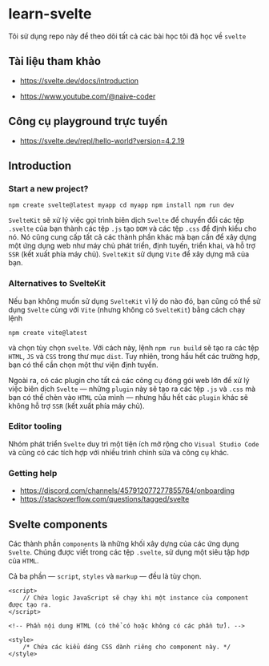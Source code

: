 # learn-svelte

Tôi sử dụng repo này để theo dõi tất cả các bài học tôi đã học về `svelte`

## Tài liệu tham khảo

- https://svelte.dev/docs/introduction

- https://www.youtube.com/@naive-coder

## Công cụ playground trực tuyến

- https://svelte.dev/repl/hello-world?version=4.2.19

## Introduction

### Start a new project?

```svelte
npm create svelte@latest myapp cd myapp npm install npm run dev
```

`SvelteKit` sẽ xử lý việc gọi trình biên dịch `Svelte` để chuyển đổi các tệp `.svelte` của bạn thành các tệp `.js` tạo `DOM` và các tệp `.css` để định kiểu cho nó. Nó cũng cung cấp tất cả các thành phần khác mà bạn cần để xây dựng một ứng dụng web như máy chủ phát triển, định tuyến, triển khai, và hỗ trợ `SSR` (kết xuất phía máy chủ). `SvelteKit` sử dụng `Vite` để xây dựng mã của bạn.

### Alternatives to SvelteKit

Nếu bạn không muốn sử dụng `SvelteKit` vì lý do nào đó, bạn cũng có thể sử dụng `Svelte` cùng với `Vite` (nhưng không có `SvelteKit`) bằng cách chạy lệnh

```svelte
npm create vite@latest
```

và chọn tùy chọn `svelte`. Với cách này, lệnh `npm run build` sẽ tạo ra các tệp `HTML`, `JS` và `CSS` trong thư mục `dist`. Tuy nhiên, trong hầu hết các trường hợp, bạn có thể cần chọn một thư viện định tuyến.

Ngoài ra, có các plugin cho tất cả các công cụ đóng gói web lớn để xử lý việc biên dịch `Svelte` — những `plugin` này sẽ tạo ra các tệp `.js` và `.css` mà bạn có thể chèn vào `HTML` của mình — nhưng hầu hết các `plugin` khác sẽ không hỗ trợ `SSR` (kết xuất phía máy chủ).

### Editor tooling

Nhóm phát triển `Svelte` duy trì một tiện ích mở rộng cho `Visual Studio Code` và cũng có các tích hợp với nhiều trình chỉnh sửa và công cụ khác.

### Getting help

- https://discord.com/channels/457912077277855764/onboarding
- https://stackoverflow.com/questions/tagged/svelte

## Svelte components

Các thành phần `components` là những khối xây dựng của các ứng dụng `Svelte`. Chúng được viết trong các tệp `.svelte`, sử dụng một siêu tập hợp của `HTML`.

Cả ba phần — `script`, `styles` và `markup` — đều là tùy chọn.

```svelte
<script>
	// Chứa logic JavaScript sẽ chạy khi một instance của component được tạo ra.
</script>

<!-- Phần nội dung HTML (có thể có hoặc không có các phần tử). -->

<style>
	/* Chứa các kiểu dáng CSS dành riêng cho component này. */
</style>
```

### <script>

Khối `<script>` chứa `JavaScript` sẽ chạy khi một `instance` của `component` được tạo ra. Các biến được khai báo (hoặc nhập khẩu) ở cấp cao nhất có thể được 'nhìn thấy' từ phần `markup` của `component`. Có bốn quy tắc bổ sung:

### export tạo ra một prop của component.

`Svelte` sử dụng từ khóa `export` để đánh dấu khai báo biến như là một thuộc tính `property` hoặc `prop`, điều này có nghĩa là nó trở nên có thể truy cập được cho những người sử dụng `component` đó (xem phần về `property` và `props` để biết thêm thông tin).

```svelte
<script>
	export let foo;

	// Các giá trị được truyền vào dưới dạng props
	// sẽ ngay lập tức có sẵn
	console.log({ foo });
</script>
```

Bạn có thể chỉ định một giá trị mặc định ban đầu cho một `prop`. Giá trị này sẽ được sử dụng nếu người dùng `component` không chỉ định `prop` đó (hoặc nếu giá trị ban đầu của nó là `undefined`) khi khởi tạo `component`. Lưu ý rằng nếu giá trị của `props` sau đó được cập nhật, bất kỳ `prop` nào không có giá trị được chỉ định sẽ được đặt thành `undefined` (thay vì giá trị ban đầu của nó).

Trong chế độ phát triển (xem các tùy chọn biên dịch), một cảnh báo sẽ được in ra nếu không cung cấp giá trị mặc định ban đầu và người dùng không chỉ định giá trị. Để tắt cảnh báo này, hãy đảm bảo rằng một giá trị mặc định ban đầu được chỉ định, ngay cả khi nó là `undefined`.

```svelte
<script>
	export let bar = 'optional default initial value';
	export let baz = undefined;
</script>
```

Nếu bạn xuất một `const`, `class` , hoặc `function`, chúng sẽ là chỉ đọc (readonly) từ bên ngoài component. Tuy nhiên, các hàm vẫn có thể là giá trị của `prop`, như trong ví dụ dưới đây:

```svelte
<script>
	// đây là chỉ đọc (readonly)
	export const thisIs = 'readonly';

	/** @param {string} name */
	export function greet(name) {
		alert(`hello ${name}!`);
	}

	// đây là một prop
	export let format = (n) => n.toFixed(2);
</script>
```

Các `props` chỉ đọc (readonly) có thể được truy cập như các thuộc tính của phần tử, liên kết với `component` bằng cú pháp `bind:this syntax` (xem thêm phần https://svelte.dev/docs/component-directives#bind-this).

Bạn có thể sử dụng các từ khóa đã được đặt trước (reserved words) làm tên `props`.

```svelte
<script>
	/** @type {string} */
	let className;

	// tạo một thuộc tính `class`, mặc dù
	// nó là một từ khóa đã được đặt trước
	export { className as class };
</script>
```

### Khái niệm reactive

Trong Svelte, "reactive" (hoặc "reactivity") đề cập đến khả năng của hệ thống để tự động theo dõi và cập nhật giao diện người dùng (UI) khi trạng thái của `component` thay đổi. Điều này giúp bạn tránh phải cập nhật `UI` một cách thủ công, vì `Svelte` xử lý điều đó cho bạn.

### Assignments are 'reactive'

Để thay đổi trạng thái của `component` và kích hoạt việc tái kết xuất (re-render), bạn chỉ cần gán giá trị cho một biến được khai báo cục bộ.

Trong ví dụ dưới đây, khi bạn gọi hàm `handleClick`, giá trị của biến `count` sẽ được tăng lên 1. `Svelte` sẽ tự động nhận diện sự thay đổi và cập nhật giao diện người dùng (UI) nếu phần `markup` của `component` có tham chiếu đến `count`. Việc sử dụng biểu thức cập nhật (count += 1) hoặc phép gán giá trị (count = count + 1) đều có cùng hiệu ứng trong việc kích hoạt cập nhật `UI`.

```svelte
<script>
	let count = 0;

	function handleClick() {
		// gọi hàm này sẽ kích hoạt việc cập nhật
		// nếu phần markup tham chiếu đến `count`
		count = count + 1;
	}
</script>
```

Trong `Svelte`, vì cơ chế `reactivity` dựa trên các phép gán giá trị, các phương thức của mảng như `.push()` và `.splice()` sẽ không tự động kích hoạt việc cập nhật giao diện người dùng (UI). Để kích hoạt cập nhật, bạn cần thực hiện một phép gán bổ sung như arr = arr. Phép gán này báo cho `Svelte` rằng giá trị của `arr` đã thay đổi, và do đó `Svelte` sẽ cập nhật `UI` nếu `arr` được tham chiếu trong phần `markup`.

```svelte
<script>
	let arr = [0, 1];

	function handleClick() {
		// gọi phương thức này không kích hoạt cập nhật
		arr.push(2);
		// phép gán này sẽ kích hoạt cập nhật
		// nếu phần markup tham chiếu đến `arr`
		arr = arr;
	}
</script>
```

Trong `Svelte`, các khối <script> chỉ được thực thi khi `component` được tạo ra, vì vậy các phép gán trong khối `<script>` sẽ không tự động được thực hiện lại khi một prop được cập nhật. Trong ví dụ trên, biến name chỉ được thiết lập khi `component` được tạo ra, và nó sẽ không tự động cập nhật khi giá trị của `person` thay đổi.

Để theo dõi các thay đổi của một `prop`, bạn sẽ cần sử dụng một phương pháp khác, chẳng hạn như phản ứng với sự thay đổi của `prop` trong một khối `<script>`, như được minh họa trong phần ví dụ sau.

```svelte
<script>
	export let person;
	// điều này chỉ thiết lập `name` khi component được tạo ra
	// nó sẽ không cập nhật khi `person` thay đổi
	let { name } = person;
</script>
```

### $: marks a statement as reactive

- Câu lệnh `top-level`: Bất kỳ câu lệnh nào ở cấp cao nhất (không nằm trong một khối hoặc hàm) đều có thể được đánh dấu là `reactive` bằng cách thêm tiền tố `$:`.

- Thực thi câu lệnh `reactive`: Các câu lệnh `reactive` chạy sau khi các mã `script` khác được thực thi và trước khi giao diện `component` được `render`, bất cứ khi nào các giá trị mà chúng phụ thuộc thay đổi.

```svelte
<script>
	export let title;
	export let person;

	// điều này sẽ cập nhật document.title mỗi khi
	// prop title thay đổi
	$: document.title = title;

	$: {
		console.log(`nhiều câu lệnh có thể được kết hợp`);
		console.log(`tiêu đề hiện tại là ${title}`);
	}

	// điều này sẽ cập nhật name khi `person` thay đổi
	$: ({ name } = person);

	// không nên làm điều này. nó sẽ chạy trước dòng trên
	let name2 = name;
</script>
```

- Chỉ những giá trị trực tiếp xuất hiện trong khối `$:` mới trở thành các phụ thuộc của câu lệnh `reactive`.

```svelte
<script>
	let x = 0;
	let y = 0;

	/** @param {number} value */
	function yPlusAValue(value) {
		return value + y;
	}

	$: total = yPlusAValue(x);
</script>

Total: {total}
<button on:click={() => x++}> Increment X </button>

<button on:click={() => y++}> Increment Y </button>
```

Trong ví dụ trên, `total` chỉ được cập nhật khi giá trị của `x` thay đổi, vì `x` là giá trị trực tiếp trong biểu thức `yPlusAValue(x)`.
`y` không ảnh hưởng đến việc cập nhật `total` vì `y` không phải là một phần của khối `$:`.
Khi bạn nhấn nút để tăng giá trị của `x`, `total` sẽ được cập nhật vì `x` là một phần của biểu thức trong khối `$:`.

Khi bạn nhấn nút để tăng giá trị của `y`, `total` sẽ không được cập nhật ngay lập tức, vì `y` không phải là một phần của khối `$:` mà chỉ là một phần của hàm `yPlusAValue(x)` được gọi trong khối `$:`.

- Các khối reactive `$:` được sắp xếp và phân tích tĩnh tại thời điểm biên dịch. `Svelte` chỉ xem xét các biến được gán và sử dụng trực tiếp trong khối `$:` đó, không phải các biến trong các hàm được gọi từ khối đó.

```svelte
<script>
	let x = 0;
	let y = 0;

	/** @param {number} value */
	function setY(value) {
		y = value;
	}

	$: yDependent = y;
	$: setY(x);
</script>
```

Trong ví dụ này:

`yDependent = y;` là một khối `reactive` sẽ cập nhật giá trị của `yDependent` khi `y` thay đổi.

`setY(x);` là một khối `reactive` sẽ gọi hàm `setY` với giá trị của `x` và cập nhật `y` mỗi khi `x` thay đổi.

Do các khối `reactive` được phân tích tĩnh và sắp xếp theo thứ tự chúng xuất hiện trong mã nguồn, `setY(x);` sẽ được thực thi trước khi `yDependent = y;` được cập nhật.

Điều này có nghĩa là khi `x` thay đổi, `setY(x)` sẽ cập nhật `y`, nhưng `yDependent` sẽ không ngay lập tức phản ánh giá trị mới của `y` trong lần cập nhật kế tiếp.

`yDependent` sẽ chỉ cập nhật khi `y` thay đổi trực tiếp. Việc thay đổi `x` sẽ không trực tiếp làm `yDependent` cập nhật ngay lập tức vì sự cập nhật của `y` thông qua `setY(x)` sẽ không làm `yDependent` được cập nhật lại.

- Sắp xếp Các Khối `Reactive`:

Di chuyển câu lệnh `$: yDependent = y;` xuống dưới `$: setY(x);` sẽ làm cho `yDependent` được cập nhật khi `x` thay đổi, vì các khối `reactive` sẽ được thực thi theo thứ tự chúng xuất hiện. Khi `x` thay đổi, `setY(x)` sẽ cập nhật `y`, và sau đó `yDependent` sẽ được cập nhật dựa trên giá trị mới của `y`.
Khai Báo Biến Tự Động:

Nếu một câu lệnh chỉ bao gồm việc gán giá trị cho một biến chưa được khai báo, `Svelte` sẽ tự động chèn một câu lệnh khai báo `let` cho biến đó.
Trong ví dụ trên, biến `squared` và `cubed` không cần được khai báo trước vì `Svelte` tự động khai báo chúng.
Câu lệnh `$: squared = num _ num;` và `$: cubed = squared _ num;` sẽ tự động tạo ra các biến `squared` và `cubed` và theo dõi sự thay đổi của chúng, cập nhật giá trị khi `num` thay đổi.

```svelte
<script>
	/** @type {number} */
	export let num;

	// Chúng ta không cần khai báo `squared` và `cubed`
	// — Svelte sẽ tự động làm điều đó cho chúng ta
	$: squared = num * num;
	$: cubed = squared * num;
</script>
```

### Prefix stores with $ to access their values

- `Store` là một đối tượng cho phép truy cập giá trị một cách `reactive` qua một hợp đồng `store` đơn giản. Mô-đun `svelte/store` cung cấp các triển khai `store` cơ bản để thực hiện hợp đồng này.

- Truy Cập Giá Trị `Store`:

Bất kỳ khi nào bạn có một tham chiếu đến `store`, bạn có thể truy cập giá trị của nó trong `component` bằng cách thêm ký hiệu `$` trước tên `store`. Điều này khiến `Svelte` khai báo biến với tiền tố `$`, đăng ký vào `store` khi `component` được khởi tạo và hủy đăng ký khi cần thiết.

- Gán Giá Trị:

Việc gán giá trị cho các biến có tiền tố $ yêu cầu biến đó phải là một `writable store` và sẽ dẫn đến việc gọi phương thức `.set` của `store`.
Địa Điểm Khai Báo `Store`:

- `Store` phải được khai báo ở cấp cao nhất của `component` — không nằm trong một khối `if` hay `hàm`, chẳng hạn.
- Biến Cục Bộ:

Các biến cục bộ (không phải giá trị store) không nên có tiền tố `$`.

```svelte
<script>
	import { writable } from 'svelte/store';

	const count = writable(0);
	console.log($count); // in ra 0

	count.set(1);
	console.log($count); // in ra 1

	$count = 2;
	console.log($count); // in ra 2
</script>
```

### Tạo Stores Tùy Chỉnh Trong Svelte

- Bạn có thể tạo các store của riêng mình mà không cần dựa vào `svelte/store`, bằng cách triển khai hợp đồng `store`:

- `.subscribe Method:`

Một `store` phải chứa phương thức `.subscribe`, phương thức này phải chấp nhận một hàm đăng ký (subscription function) như đối số.
Hàm đăng ký này phải được gọi ngay lập tức và đồng bộ với giá trị hiện tại của store khi gọi `.subscribe`.
Tất cả các hàm đăng ký hiện tại của `store` phải được gọi đồng bộ mỗi khi giá trị của `store` thay đổi.

`Unsubscribe Function:`

Phương thức `.subscribe` phải trả về một hàm hủy đăng ký (unsubscribe function).
Việc gọi hàm hủy đăng ký phải dừng việc đăng ký, và hàm đăng ký tương ứng không được gọi lại bởi `store`.

- `.set Method (Tùy Chọn):`

Một `store` có thể tùy chọn chứa phương thức `.set`, phương thức này phải chấp nhận một giá trị mới cho `store` và gọi tất cả các hàm đăng ký hiện tại đồng bộ.
`Store` như vậy được gọi là `writable store`.

- Tương Thích Với `RxJS Observables:`

Phương thức `.subscribe` cũng có thể trả về một đối tượng với phương thức `.unsubscribe`, thay vì trả về hàm hủy đăng ký trực tiếp.
Tuy nhiên, trừ khi `.subscribe` gọi hàm đăng ký đồng bộ (mà không được yêu cầu bởi Observable spec), `Svelte` sẽ coi giá trị của `store` là `undefined` cho đến khi nó làm vậy.

```svelte
function createCustomStore(initialValue) {
	let value = initialValue;
	const subscribers = new Set();

	return {
		subscribe(subscriber) {
			subscribers.add(subscriber);
			subscriber(value); // Call the subscriber immediately with the current value

			return () => {
				subscribers.delete(subscriber); // Return an unsubscribe function
			};
		},
		set(newValue) {
			value = newValue;
			subscribers.forEach(subscriber => subscriber(value)); // Notify all subscribers
		}
	};
}

// Usage
const count = createCustomStore(0);

count.subscribe(value => {
	console.log(`Current value: ${value}`);
});

count.set(1); // Logs: Current value: 1
```

### <script context="module"> trong Svelte

- Trong `Svelte`, `<script>` với thuộc tính `context="module"` chạy một lần khi `module` lần đầu được đánh giá, thay vì chạy cho mỗi `instance` của `component`. Các giá trị khai báo trong khối này có thể được truy cập từ `<script>` thông thường (và từ phần `markup` của `component`), nhưng không ngược lại.

- Bạn có thể `export` các biến và hàm từ khối này, và chúng sẽ trở thành các `exports` của `module` đã biên dịch.

- Ví dụ: Hàm `alertTotal` có thể được nhập vào từ `module Svelte`.

- Bạn không thể `export  default` từ khối `module`, vì `export` mặc định của `module` là chính `component`.

- Các biến khai báo trong khối `module` không `reactive`. Việc gán lại giá trị cho chúng sẽ không kích hoạt việc `render` lại mặc dù biến đó có thể được cập nhật. Đối với các giá trị được chia sẻ giữa nhiều `component`, bạn nên sử dụng `store`.

```svelte
<script context="module">
	let totalComponents = 0;

	// Hàm này có thể được export như sau:
	// `import Example, { alertTotal } from './Example.svelte'`
	export function alertTotal() {
		alert(totalComponents);
	}
</script>

<script>
	totalComponents += 1;
	console.log(`total number of times this component has been created: ${totalComponents}`);
</script>
```

### <style>

#### CSS Scoped và Toàn Cục Trong Svelte

Trong `Svelte`, `CSS` bên trong khối <style> sẽ được giới hạn cho `component` đó. Điều này được thực hiện bằng cách thêm một lớp vào các phần tử bị ảnh hưởng, lớp này dựa trên một `hash` của các kiểu của `component` (ví dụ: svelte-123xyz).

#### CSS Scoped

`CSS` bên trong <style> block sẽ chỉ ảnh hưởng đến các phần tử trong `component` đó:

```svelte
<style>
	p {
		/* Điều này chỉ ảnh hưởng đến các <p> trong component này */
		color: burlywood;
	}
</style>
<style>
	:global(body) {
		/* Điều này sẽ áp dụng cho <body> */
		margin: 0;
	}

	div :global(strong) {
		/* Điều này sẽ áp dụng cho tất cả các <strong> trong bất kỳ component nào,
		   nếu chúng nằm trong các phần tử <div> thuộc về component này */
		color: goldenrod;
	}

	p:global(.red) {
		/* Điều này sẽ áp dụng cho tất cả các <p> thuộc về component này với lớp red,
		   ngay cả khi class="red" không xuất hiện trong markup ban đầu, và được thêm vào
		   tại runtime. Điều này hữu ích khi lớp của phần tử được áp dụng động, chẳng hạn như
		   khi cập nhật thuộc tính classList của phần tử trực tiếp. */
	}
</style>
```

#### Keyframes Toàn Cục và <style> Tag Trong Svelte

- `Keyframes` Toàn Cục
  Nếu bạn muốn tạo các `keyframes` mà có thể truy cập toàn cục, bạn cần thêm tiền tố `-global-` vào tên `keyframe` của bạn. Phần `-global-` sẽ bị loại bỏ khi biên dịch, và `keyframe` sẽ được tham chiếu chỉ bằng tên `my-animation-name` ở nơi khác trong mã của bạn.

```svelte
<style>
	@keyframes -global-my-animation-name {
		/* mã keyframe ở đây */
	}
</style>
```

Tên `keyframe` với `-global-` sẽ được biên dịch thành `my-animation-name` và có thể được sử dụng toàn cục trong mã `CSS` của bạn.

`<style> Tag` Trong `Component`
Mỗi `component` nên chỉ có một `<style> tag` cấp cao nhất. Tuy nhiên, bạn có thể có `<style> tag` lồng ghép bên trong các phần tử khác hoặc các khối `logic`.

Thí Dụ:

```svelte
<div>
	<style>
		/* tag <style> này sẽ được chèn vào DOM như vậy */
		div {
			/* Điều này sẽ áp dụng cho tất cả các phần tử `<div>` trong DOM */
			color: red;
		}
	</style>
</div>
```

`<style> tag` lồng ghép sẽ được chèn vào `DOM` mà không có xử lý hay giới hạn phạm vi nào, nghĩa là `CSS` bên trong nó sẽ áp dụng cho toàn bộ `DOM`, không bị giới hạn bởi `scoping` của `component`.

- `Keyframes` Toàn Cục: Sử dụng tiền tố `-global-` để đảm bảo `keyframes` có thể được truy cập toàn cục sau khi biên dịch.
  Một `<style> Tag`: Nên có một `<style> tag` cấp cao nhất trong mỗi `component`. `<style> tag` lồng ghép sẽ không được xử lý và áp dụng toàn cục trong `DOM`.

## Basic markup

### Tags

- Thẻ Viết Thường: Như `<div>`, đại diện cho các phần tử `HTML` thông thường.

- Thẻ Viết Hoa: Như `<Widget>` hoặc `<Namespace.Widget>`, chỉ định một `component`.

* HTML Element:

  ```svelte
  <div>
  	<!-- Đây là một phần tử HTML -->
  </div>
  ```

* Component:

  ```svelte
  <Widget>
  	<!-- Đây là một component -->
  </Widget>
  ```

* Component Với Namespace:

  ```svelte
  <Namespace.Widget>
  	<!-- Đây là một component trong namespace -->
  </Namespace.Widget>
  ```

### Attributes and props

#### Thuộc Tính Mặc Định

- Hoạt Động Giống `HTML`: Các thuộc tính hoạt động giống như các thuộc tính `HTML`.

```svelte
<div class="foo">
	<button disabled>can't touch this</button>
</div>
```

- Giá Trị Có Thể Không Có Dấu Nháy: Giá trị có thể không có dấu nháy.

```svelte
<!-- Không có dâú nháy -->
<input type="checkbox" />
```

- Biểu Thức `JavaScript`: Giá trị thuộc tính có thể chứa các biểu thức `JavaScript`.

```svelte
<a href="page/{p}">page {p}</a>
<button disabled={!clickable}>...</button>
```

- Thuộc Tính `Boolean`: Thuộc tính `boolean` được bao gồm nếu giá trị của nó là `truthy` và bị loại trừ nếu giá trị là `falsy`.

```svelte
<input required={false} placeholder="This input field is not required" />
<div title={null}>This div has no title attribute</div>
```

- Có Thể Được Đặt Trong Dấu Nháy: Nếu biểu thức có các ký tự gây lỗi cú pháp trong HTML thông thường, có thể sử dụng dấu nháy để bao quanh giá trị.

```svelte
<button disabled={number !== 42}>...</button>
```

- Rút Gọn Tên Thuộc Tính: Khi tên thuộc tính và giá trị khớp nhau `(name={name})`, có thể sử dụng cú pháp rút gọn.

```svelte
<button {disabled}>...</button>
<!-- Tương đương với <button disabled={disabled}>...</button> -->
```

#### Thuộc Tính Component

- `Thuộc Tính/Props` Trong `Component`: Các giá trị truyền vào `component` được gọi là `properties` hoặc `props`, không phải là thuộc tính `DOM`.

```svelte
<Widget foo={bar} answer={42} text="hello" />
```

- `Spread Attributes`: Cho phép truyền nhiều thuộc tính hoặc `properties` đến một phần tử hoặc `component` cùng một lúc. Một phần tử hoặc `component` có thể có nhiều `spread attributes`, xen kẽ với các thuộc tính thông thường.

```svelte
<Widget {...things} />
```

- `$$props`: Đại diện cho tất cả các `props` được truyền vào một `component`, bao gồm cả những `props` không được khai báo với `export`. `$$props` có thể không hiệu quả như việc tham chiếu một `prop` cụ thể vì mọi thay đổi ở bất kỳ `prop` nào đều gây ra việc `Svelte` phải kiểm tra lại tất cả các sử dụng của `$$props`.

```svelte
<Widget {...$$props} />
```

- `$$restProps`: Chứa các `props` không được khai báo với `export`. Có thể dùng để truyền các thuộc tính không xác định khác đến một phần tử trong một `component`. Hiệu suất tương đương như việc truy cập thuộc tính cụ thể.

```svelte
<input {...$$restProps} />
```

#### Thứ Tự Thuộc Tính

- Thứ Tự Quan Trọng: Đôi khi thứ tự thuộc tính quan trọng vì `Svelte` thiết lập thuộc tính tuần tự trong `JavaScript`. Ví dụ:

```svelte
<input type="range" min="0" max="1" value={0.5} step="0.1" />
<!-- Nên đổi thành <input type="range" min="0" max="1" step="0.1" value={0.5}/> -->
<img src="..." loading="lazy" />
<!-- Nên đổi thành <img loading="lazy" src="..."> -->
```

Giải Thích: `Svelte` có thể thiết lập thuộc tính theo thứ tự không mong muốn nếu bạn không chú ý đến thứ tự. Điều chỉnh thứ tự thuộc tính giúp đảm bảo rằng các thuộc tính được thiết lập đúng cách.

### Text expressions

- Trong `Svelte`, bạn có thể bao gồm các biểu thức `JavaScript` trong văn bản bằng cách đặt chúng trong dấu ngoặc nhọn.

- Biểu Thức JavaScript: Đặt biểu thức JavaScript vào dấu ngoặc nhọn để bao gồm nó trong template.

- Biểu Thức `RegExp`: Nếu bạn đang sử dụng cú pháp `literal` cho biểu thức chính quy `(RegExp)`, bạn cần bao nó trong dấu ngoặc đơn.

- Nếu bạn cần bao gồm dấu ngoặc nhọn { hoặc } trong `template` mà không phải là một biểu thức `JavaScript`, bạn có thể sử dụng các chuỗi thực thể `HTML`:

* Dấu ngoặc mở {:
  &lbrace;
  &lcub;
  &#123;
* Dấu ngoặc đóng }:
  &rbrace;
  &rcub;
  &#125;

```svelte
<h1>Hello {name}!</h1><p>{a} + {b} = {a + b}.</p>
<div>{/^[A-Za-z ]+$/.test(value) ? x : y}</div>
```

### Comments

Bạn có thể sử dụng các chú thích `HTML` bên trong các `component` của `Svelte` để thêm ghi chú hoặc tắt các cảnh báo.

- Chú Thích `HTML` Bình Thường:

```svelte
<!-- this is a comment! --><h1>Hello world</h1>
```

- Chú Thích `svelte-ignore`:

```svelte
<!-- svelte-ignore a11y-autofocus -->
<input bind:value={name} autofocus />
```

## Logic blocks

### {#if ...}

- Câu Lệnh `if` Đơn Giản: Bạn có thể dùng cú pháp `if` để chỉ hiển thị nội dung khi điều kiện là đúng.

```svelte
{#if expression}...{/if}
```

- Câu Lệnh `if` Với Điều Kiện Phụ: Bạn có thể thêm điều kiện phụ với `{:else if expression}`, và kết thúc bằng `{:else}` nếu cần.

```svelte
{#if expression}...{:else if expression}...{/if}
```

- Khối `if` Có Thể Bao Bọc Văn Bản: Các khối `if` không nhất thiết phải bao bọc các phần tử `HTML`. Chúng cũng có thể bao bọc văn bản trong các phần tử `HTML`.

```svelte
<p>
	{#if porridge.temperature > 100}
		Too hot!
	{:else if 80 > porridge.temperature}
		Too cold!
	{:else}
		Just right!
	{/if}
</p>
```

### {#each ...}

```svelte
{#each expression as name}...{/each}
```

```svelte
{#each expression as name, index}...{/each}
```

```svelte
{#each expression as name (key)}...{/each}
```

```svelte
{#each expression as name, index (key)}...{/each}
```

```svelte
{#each expression as name}...{:else}...{/each}
```

Ví dụ về việc lặp qua danh sách:

```svelte
<h1>Shopping list</h1>
<ul>
	{#each items as item}
		<li>{item.name} x {item.qty}</li>
	{/each}
</ul>
```

- Khối `each` có thể lặp qua bất kỳ mảng hoặc giá trị tương tự như mảng — đó là, bất kỳ đối tượng nào có thuộc tính `length`.

- Bạn có thể chỉ định chỉ số (tương đương với tham số thứ hai trong hàm `array.map(...)`):

```svelte
{#each items as item, i}
	<li>{i + 1}: {item.name} x {item.qty}</li>
{/each}
```

- Nếu cung cấp biểu thức `key` — mà phải xác định duy nhất mỗi mục trong danh sách — `Svelte` sẽ sử dụng nó để phân biệt danh sách khi dữ liệu thay đổi, thay vì thêm hoặc xóa các mục ở cuối. `key` có thể là bất kỳ đối tượng nào, nhưng chuỗi và số được khuyến nghị vì chúng cho phép danh tính vẫn còn khi các đối tượng thay đổi.

```svelte
{#each items as item (item.id)}
	<li>{item.name} x {item.qty}</li>
{/each}

<!-- hoặc với giá trị chỉ số bổ sung -->
{#each items as item, i (item.id)}
	<li>{i + 1}: {item.name} x {item.qty}</li>
{/each}
```

- Bạn có thể tự do sử dụng các mẫu phân tích cấu trúc `(destructuring)` và mẫu phần còn lại `(rest patterns)` trong các khối `each`.

```svelte
{#each items as { id, name, qty }, i (id)}
	<li>{i + 1}: {name} x {qty}</li>
{/each}

{#each objects as { id, ...rest }}
	<li><span>{id}</span><MyComponent {...rest} /></li>
{/each}

{#each items as [id, ...rest]}
	<li><span>{id}</span><MyComponent values={rest} /></li>
{/each}
```

- Khối `each` cũng có thể có một khối `{:else}`, được hiển thị nếu danh sách trống.

```svelte
{#each todos as todo}
	<p>{todo.text}</p>
{:else}
	<p>No tasks today!</p>
{/each}
```

- Từ `Svelte 4`, bạn có thể lặp qua các `iterable` như `Map` hoặc `Set`. Các `iterable` cần phải là hữu hạn và tĩnh (chúng không nên thay đổi trong khi đang lặp qua). Dưới đây, chúng sẽ được chuyển đổi thành mảng bằng `Array`.`from` trước khi được truyền cho quá trình `render`. Nếu bạn viết mã nhạy cảm với hiệu suất, hãy cố gắng tránh sử dụng `iterable` và sử dụng mảng thông thường vì chúng hiệu quả hơn.

### {#await ...}

```svelte
{#await expression}...{:then name}...{:catch name}...{/await}
```

```svelte
{#await expression}...{:then name}...{/await}
```

```svelte
{#await expression then name}...{/await}
```

```svelte
{#await expression catch name}...{/await}
```

Khối `await` trong `Svelte` cho phép bạn xử lý ba trạng thái khác nhau của một `Promise` — chờ `(pending)`, hoàn thành `(fulfilled)`, hoặc từ chối `(rejected)`. Trong chế độ `SSR (Server-Side Rendering)`, chỉ có nhánh chờ sẽ được `render` trên `server`. Nếu biểu thức được cung cấp không phải là một `Promise`, chỉ có nhánh hoàn thành sẽ được `render`, kể cả trong chế độ `SSR`.

- Cú pháp cơ bản:

```svelte
{#await expression}
	<!-- promise is pending -->
	<p>waiting for the promise to resolve...</p>
{:then name}
	<!-- promise was fulfilled or not a Promise -->
	<p>The value is {name}</p>
{:catch name}
	<!-- promise was rejected -->
	<p>Something went wrong: {name.message}</p>
{/await}
```

- Bỏ qua khối `catch` nếu không cần xử lý khi `promise` bị từ chối (hoặc không có lỗi):

```svelte
{#await promise}
	<!-- promise is pending -->
	<p>waiting for the promise to resolve...</p>
{:then value}
	<!-- promise was fulfilled -->
	<p>The value is {value}</p>
{/await}
```

- Nếu bạn không quan tâm đến trạng thái chờ, có thể bỏ qua khối này:

```svelte
{#await promise then value}
	<p>The value is {value}</p>
{/await}
```

- Tương tự, nếu bạn chỉ muốn hiển thị trạng thái lỗi, bạn có thể bỏ qua khối then:

```svelte
{#await promise catch error}
	<p>The error is {error}</p>
{/await}
```

### {#key ...}

```svelte
{#key expression}...{/key}
```

- Khối `key` trong `Svelte` giúp bạn kiểm soát việc hủy và tái tạo nội dung của một phần tử khi giá trị của biểu thức thay đổi. Điều này rất hữu ích khi bạn muốn phần tử hoặc `component` thực hiện một hiệu ứng chuyển tiếp `(transition)` mỗi khi giá trị thay đổi.

- Khi sử dụng với phần tử:

```svelte
{#key value}
	<div transition:fade>{value}</div>
{/key}
```

- Khi sử dụng với `component`:

```svelte
{#key value}
	<Component />
{/key}
```

## Special tags

### {@html ...}

```svelte
{@html expression}
```

- Trong `Svelte`, các ký tự như `<` và `>` trong biểu thức văn bản sẽ được thoát `(escaped)`, có nghĩa là chúng sẽ không được hiển thị như là `HTML` mà chỉ là văn bản thông thường. Tuy nhiên, với các biểu thức `HTML`, chúng không bị thoát mà sẽ được hiển thị như là `HTML`.

- Biểu thức `{@html}` trong `Svelte` cho phép bạn chèn `HTML` trực tiếp vào trong `DOM`. Tuy nhiên, nó yêu cầu biểu thức phải là `HTML` hợp lệ. Ví dụ: `{@html "<div>"}` sẽ không hoạt động vì `<div>` chưa phải là `HTML` hợp lệ khi đứng một mình mà cần có thẻ đóng tương ứng.

- Đặc biệt, `Svelte` không tự động làm sạch `(sanitize)` các biểu thức trước khi chèn `HTML`. Nếu dữ liệu đến từ một nguồn không tin cậy, bạn phải làm sạch dữ liệu đó trước khi chèn nó vào `DOM`, nếu không, bạn sẽ mở ra lỗ hổng bảo mật `XSS (Cross-Site Scripting)`.

```svelte
<div class="blog-post">
	<h1>{post.title}</h1>
	{@html post.content}
</div>
```

### {@debug ...}

```svelte
{@debug}
```

```svelte
{@debug var1, var2, ..., varN}
```

Thẻ `{@debug ...}` cung cấp một giải pháp thay thế cho `console.log(...)`. Nó ghi lại giá trị của các biến cụ thể mỗi khi chúng thay đổi và tạm dừng việc thực thi mã nếu bạn mở công cụ phát triển `(devtools)`.

```svelte
<script>
	let user = {
		firstname: 'Ada',
		lastname: 'Lovelace'
	};
</script>

{@debug user}

<h1>Hello {user.firstname}!</h1>
```

Thẻ `{@debug ...}` chấp nhận danh sách tên biến được phân tách bằng dấu phẩy (không phải các biểu thức tùy ý).

```svelte
<!-- Có thể biên dịch -->
{@debug user}
{@debug user1, user2, user3}
<!-- Không thể biên dịch -->
{@debug user.firstname}
{@debug myArray[0]}
{@debug !isReady}
{@debug typeof user === 'object'}
```

Thẻ `{@debug}` không có đối số sẽ chèn một câu lệnh `debugger`, được kích hoạt khi bất kỳ trạng thái nào thay đổi, thay vì chỉ các biến cụ thể.

### {@const ...}

```svelte
{@const assignment}
```

Thẻ `{@const ...}` trong `Svelte` được sử dụng để định nghĩa một hằng số cục bộ.

```svelte
<script>
	export let boxes;
</script>

{#each boxes as box}
	{@const area = box.width * box.height}
	{box.width} * {box.height} = {area}
{/each}
```

Thẻ `{@const}` chỉ được phép sử dụng như là phần tử con trực tiếp của `{#if}`, `{:else if}`, `{:else}`, `{#each}`, `{:then}`, `{:catch}`, `<Component />` hoặc `<svelte:fragment />`.

## Element directives

Cũng như các thuộc tính, các phần tử có thể có các `directive`, giúp kiểm soát hành vi của phần tử theo một cách nào đó.

### on:eventname

```svelte
on:eventname={handler}
```

```svelte
on:eventname|modifiers={handler}
```

- Sử dụng directive on: để lắng nghe các sự kiện DOM.

```svelte
<script>
	let count = 0;

	/** @param {MouseEvent} event */
	function handleClick(event) {
		count += 1;
	}
</script>

<button on:click={handleClick}>
	count: {count}
</button>
```

- Các hàm xử lý sự kiện `(handlers)` có thể được khai báo trực tiếp mà không gây ra bất kỳ ảnh hưởng nào đến hiệu suất. Giống như các thuộc tính, giá trị của các `directive` có thể được đặt trong dấu ngoặc kép để hỗ trợ các công cụ tô sáng cú pháp.

```svelte
<button on:click={() => (count += 1)}>
	count: {count}
</button>
```

- Thêm các `modifier` vào sự kiện DOM bằng ký tự |.

```svelte
<form on:submit|preventDefault={handleSubmit}>
	<!-- Sự kiện `submit` sẽ bị ngăn chặn mặc định (preventDefault),
		 vì vậy trang sẽ không bị tải lại -->
</form>
```

- Các `modifier` sau đây có sẵn trong `Svelte`:

* `preventDefault` — gọi `event.preventDefault()` trước khi chạy hàm xử lý.
* `stopPropagation` — gọi `event.stopPropagation()`, ngăn sự kiện tiếp cận phần tử tiếp theo.
* `stopImmediatePropagation` — gọi `event.stopImmediatePropagation()`, ngăn các hàm xử lý khác của cùng một sự kiện không được kích hoạt.
* `passive` — cải thiện hiệu suất cuộn cho các sự kiện cảm ứng/cuộn (`Svelte` sẽ tự động thêm nó khi an toàn để làm như vậy).
* `nonpassive` — thiết lập rõ ràng `passive: false`.
* `capture` — kích hoạt hàm xử lý trong giai đoạn bắt đầu `(capture phase)` thay vì giai đoạn nổi bọt `(bubbling phase)`.
* `once` — loại bỏ hàm xử lý sau lần đầu tiên nó chạy.
* `self` — chỉ kích hoạt hàm xử lý nếu `event.target` là chính phần tử đó.
* `trusted` — chỉ kích hoạt hàm xử lý nếu `event.isTrusted` là `true`, tức là sự kiện được kích hoạt bởi hành động của người dùng.

- Các `modifier` có thể được kết hợp với nhau, ví dụ như `on:click|once|capture={...}`.

- Nếu `directive on`: được sử dụng mà không có giá trị, `component` sẽ chuyển tiếp sự kiện, có nghĩa là người sử dụng `component` có thể lắng nghe sự kiện đó.

```svelte
<button on:click>
	Trong ví dụ này, khi sự kiện click xảy ra trên nút, component sẽ phát ra sự kiện đó, cho phép các
	thành phần sử dụng component này lắng nghe và xử lý sự kiện click.
</button>
```

- Có thể có nhiều trình xử lý sự kiện cho cùng một sự kiện:

```svelte
<script>
	let counter = 0;
	function increment() {
		counter = counter + 1;
	}

	/** @param {MouseEvent} event */
	function track(event) {
		trackEvent(event);
	}
</script>

<!--  Khi người dùng nhấp vào nút, cả hai hàm increment và track sẽ được gọi -->
<button on:click={increment} on:click={track}>Click me!</button>
```

### bind:property

```svelte
bind:property={variable}
```

Dữ liệu thường chảy từ trên xuống, từ cha đến con. `Directive bind:` cho phép dữ liệu chảy theo hướng ngược lại, từ con lên cha. Hầu hết các liên kết `(bindings)` cụ thể cho các phần tử.

- Các liên kết đơn giản nhất phản ánh giá trị của một thuộc tính, chẳng hạn như `input.value`.

```svelte
<input bind:value={name} />
<textarea bind:value={text} />

<input type="checkbox" bind:checked={yes} />
```

- Nếu tên và giá trị trùng khớp, bạn có thể sử dụng cú pháp rút gọn.

```svelte
<input bind:value />
<!-- tương đương với
<input bind:value={value} />
-->
```

- Liên kết số: Các giá trị đầu vào số sẽ được chuyển đổi kiểu; mặc dù `input.value` là một chuỗi theo cách mà `DOM` xử lý, nhưng `Svelte` sẽ coi nó là một số. Nếu trường đầu vào trống hoặc không hợp lệ (trong trường hợp `type="number"`), giá trị sẽ là `null`.

```svelte
<input type="number" bind:value={num} />
<input type="range" bind:value={num} />
```

- Liên kết tệp: Với các phần tử `<input>` có thuộc tính `type="file"`, bạn có thể sử dụng `bind:files` để lấy `FileList` của các tệp đã chọn. Đây là một thuộc tính chỉ đọc.

```svelte
<label for="avatar">Upload a picture:</label>
<input accept="image/png, image/jpeg" bind:files id="avatar" name="avatar" type="file" />
```

- Thứ tự của các `directive`: Khi sử dụng các `directive bind:` cùng với các `directive on:`, thứ tự mà chúng được định nghĩa sẽ ảnh hưởng đến giá trị của biến liên kết khi hàm xử lý sự kiện được gọi.

```svelte
<script>
	let value = 'Hello World';
</script>

<input
	on:input={() => console.log('Old value:', value)}
	bind:value
	on:input={() => console.log('New value:', value)}
/>
```

Ở đây, chúng ta đang liên kết với giá trị của một trường đầu vào văn bản, sử dụng sự kiện `input`. Các liên kết trên các phần tử khác có thể sử dụng các sự kiện khác như `change`.

### Binding <select> value

- Liên kết giá trị của một phần tử `<select>` tương ứng với thuộc tính `value` của thẻ `<option>` được chọn, giá trị này có thể là bất kỳ kiểu dữ liệu nào (không chỉ là chuỗi như thường thấy trong `DOM`).

```svelte
<select bind:value={selected}>
	<option value={a}>a</option>
	<option value={b}>b</option>
	<option value={c}>c</option>
</select>
```

- Đối với phần tử `<select multiple>`, nó hoạt động tương tự như một nhóm `checkbox`. Biến liên kết là một mảng chứa các giá trị tương ứng với thuộc tính `value` của từng thẻ `<option>` được chọn.

```svelte
<select multiple bind:value={fillings}>
	<option value="Rice">Rice</option>
	<option value="Beans">Beans</option>
	<option value="Cheese">Cheese</option>
	<option value="Guac (extra)">Guac (extra)</option>
</select>
```

- Khi giá trị của một thẻ `<option>` khớp với nội dung văn bản của nó, bạn có thể bỏ qua thuộc tính `value`.

```svelte
<select multiple bind:value={fillings}>
	<option>Rice</option>
	<option>Beans</option>
	<option>Cheese</option>
	<option>Guac (extra)</option>
</select>
```

- Các phần tử có thuộc tính `contenteditable` hỗ trợ các liên kết sau:

* `innerHTML`
* `innerText`
* `textContent`

```svelte
<div contenteditable="true" bind:innerHTML={html} />
```

- Liên kết với phần tử `<details>`

```svelte
<details bind:open={isOpen}>
	<summary>Details</summary>
	<p>Something small enough to escape casual notice.</p>
</details>
```

### Media element bindings

- Bảy liên kết chỉ đọc `(readonly)`:

* `duration` (chỉ đọc) — tổng thời lượng của `video`, tính bằng giây.
* `buffered` (chỉ đọc) — một mảng các đối tượng `{start, end}` đại diện cho các khoảng đã tải trước.
* `played` (chỉ đọc) — tương tự như `buffered`, nhưng đại diện cho các khoảng đã phát.
* `seekable` (chỉ đọc) — tương tự như `buffered`, nhưng đại diện cho các khoảng có thể tua.
* `seeking` (chỉ đọc) — `boolean`, xác định xem `video` đang được tua hay không.
* `ended` (chỉ đọc) — `boolean`, xác định xem `video` đã kết thúc hay chưa.
* `readyState` (chỉ đọc) — một giá trị số từ 0 đến 4, biểu thị trạng thái sẵn sàng của `media`.

- Năm liên kết hai chiều:

* `currentTime` — thời gian phát hiện tại của `video`, tính bằng giây.
* `playbackRate` — tốc độ phát `video`, với giá trị 1 là tốc độ 'bình thường'.
* `paused` — `boolean`, xác định xem `video` có đang tạm dừng hay không.
* `volume` — giá trị từ 0 đến 1, biểu thị âm lượng của `video`.
* `muted` — `boolean`, xác định xem `video` có bị tắt tiếng hay không.

- Liên kết bổ sung cho `video`:

* `videoWidth` (chỉ đọc) — chiều rộng của `video`.
* `videoHeight` (chỉ đọc) — chiều cao của `video`.

```svelte
<video
	src={clip}
	bind:duration
	bind:buffered
	bind:played
	bind:seekable
	bind:seeking
	bind:ended
	bind:readyState
	bind:currentTime
	bind:playbackRate
	bind:paused
	bind:volume
	bind:muted
	bind:videoWidth
	bind:videoHeight
/>
```

### Image element bindings

- Phần tử `<img>` có hai liên kết chỉ đọc:

* `naturalWidth` (chỉ đọc) — chiều rộng gốc của hình ảnh, có sẵn sau khi hình ảnh đã được tải.
* `naturalHeight` (chỉ đọc) — chiều cao gốc của hình ảnh, có sẵn sau khi hình ảnh đã được tải.

```svelte
<img
	bind:naturalWidth
	bind:naturalHeight
></img>
```

### Block-level element bindings

- Các phần tử cấp khối có bốn liên kết chỉ đọc, được đo bằng kỹ thuật tương tự như sau:

* `clientWidth` (chỉ đọc) — chiều rộng của nội dung phần tử, bao gồm `padding` nhưng không bao gồm viền và cuộn dọc.
* `clientHeight` (chỉ đọc) — chiều cao của nội dung phần tử, bao gồm `padding` nhưng không bao gồm viền và cuộn dọc.
* `offsetWidth` (chỉ đọc) — chiều rộng của phần tử, bao gồm `padding`, viền và cuộn dọc.
* `offsetHeight` (chỉ đọc) — chiều cao của phần tử, bao gồm `padding`, viền và cuộn dọc.

```svelte
<div bind:offsetWidth={width} bind:offsetHeight={height}>
	<Chart {width} {height} />
</div>
```

### bind:group

```svelte
bind:group={variable}
```

- Bạn có thể sử dụng `bind:group` để liên kết các `input` hoạt động cùng nhau.

```svelte
<script>
	let tortilla = 'Plain';

	/** @type {Array<string>} */
	let fillings = [];
</script>

<!-- Các radio inputs trong cùng một nhóm sẽ loại trừ lẫn nhau -->
<input type="radio" bind:group={tortilla} value="Plain" />
<input type="radio" bind:group={tortilla} value="Whole wheat" />
<input type="radio" bind:group={tortilla} value="Spinach" />

<!-- Các checkbox inputs trong cùng một nhóm sẽ thêm giá trị vào một mảng -->
<input type="checkbox" bind:group={fillings} value="Rice" />
<input type="checkbox" bind:group={fillings} value="Beans" />
<input type="checkbox" bind:group={fillings} value="Cheese" />
<input type="checkbox" bind:group={fillings} value="Guac (extra)" />
```

- Chú thích:

* `Radio inputs`: Các `radio inputs` trong cùng một nhóm `bind:group` sẽ loại trừ lẫn nhau, tức là chỉ một lựa chọn có thể được chọn tại một thời điểm.

* `Checkbox inputs`: Các `checkbox inputs` trong cùng một nhóm `bind:group` sẽ thêm giá trị vào một mảng. Mỗi `checkbox` được chọn sẽ được thêm vào mảng `fillings`.

- Lưu ý:
  `bind:group` chỉ hoạt động nếu các `input` nằm trong cùng một thành phần `Svelte`.

### bind:this

Bạn có thể sử dụng `bind:this` để lấy tham chiếu đến một `DOM` node cụ thể.

```svelte
<script>
	import { onMount } from 'svelte';

	/** @type {HTMLCanvasElement} */
	let canvasElement;

	onMount(() => {
		const ctx = canvasElement.getContext('2d');
		drawStuff(ctx);
	});
</script>

<canvas bind:this={canvasElement} />
```

### class:name

```svelte
class:name={value}
```

```svelte
class:name
```

- Sử dụng `class`: để thao tác với lớp `CSS`

```svelte
<!-- Các ví dụ này là tương đương -->
<div class={isActive ? 'active' : ''}>...</div>
<div class:active={isActive}>...</div>

<!-- Viết tắt khi tên lớp và giá trị đều giống nhau -->
<div class:active>...</div>

<!-- Có thể bao gồm nhiều chỉ thị class để thao tác với nhiều lớp cùng lúc -->
<div class:active class:inactive={!active} class:isAdmin>...</div>
```

### style:property

```svelte
style:property={value}
```

```svelte
style:property="value"
```

```svelte
style:property
```

- Sử dụng `style`: để thiết lập nhiều thuộc tính `CSS` trên một phần tử

```svelte
<!-- Các ví dụ này là tương đương -->
<div style:color="red">...</div>
<div style="color: red;">...</div>

<!-- Có thể sử dụng biến để thiết lập giá trị CSS -->
<div style:color={myColor}>...</div>

<!-- Viết tắt khi tên thuộc tính và tên biến giống nhau -->
<div style:color>...</div>

<!-- Có thể thiết lập nhiều thuộc tính CSS cùng lúc -->
<div style:color style:width="12rem" style:background-color={darkMode ? 'black' : 'white'}>...</div>

<!-- Các thuộc tính CSS có thể được đánh dấu là quan trọng -->
<div style:color|important="red">...</div>
```

### use:action

```svelte
use:action
```

```svelte
use:action={parameters}
```

```svelte
action = (node: HTMLElement, parameters: any) => {
	update?: (parameters: any) => void,
	destroy?: () => void
}
```

- `Actions` là các hàm được gọi khi một phần tử được tạo ra trong `DOM`. Chúng có thể trả về một đối tượng với phương thức `destroy`, phương thức này sẽ được gọi khi phần tử bị xóa khỏi `DOM`.

```svelte
<script>
	/** @type {import('svelte/action').Action}  */
	function foo(node) {
		// phần tử `node` đã được gắn vào DOM

		return {
			destroy() {
				// phần tử `node` đã bị xóa khỏi DOM
			}
		};
	}
</script>

<div use:foo />
```

- Thêm tham số cho `Action`

* Một `Action` có thể nhận một tham số. Nếu giá trị trả về của hàm có phương thức `update`, phương thức này sẽ được gọi bất cứ khi nào tham số thay đổi, ngay sau khi `Svelte` cập nhật `markup`.

* Không cần lo lắng về việc hàm `foo` được khai báo lại cho mỗi `instance` của `component` — `Svelte` sẽ tự động đưa những hàm không phụ thuộc vào trạng thái cục bộ ra khỏi định nghĩa của `component`.

```svelte
<script>
	export let bar;

	/** @type {import('svelte/action').Action}  */
	function foo(node, bar) {
		// phần tử `node` đã được gắn vào DOM

		return {
			update(bar) {
				// giá trị của `bar` đã thay đổi
			},

			destroy() {
				// phần tử `node` đã bị xóa khỏi DOM
			}
		};
	}
</script>

<div use:foo={bar} />
```

- Tóm tắt:

* `Actions` là các hàm xử lý cho các phần tử `DOM`, có thể trả về các phương thức `update` và `destroy`.
* `update`: Được gọi khi tham số của `Action` thay đổi.
* `destroy`: Được gọi khi phần tử `DOM` bị xóa.

### transition:fn

```svelte
transition:fn
```

```svelte
transition:fn={params}
```

```svelte
transition:fn|global
```

```svelte
transition:fn|global={params}
```

```svelte
transition:fn|local
```

```svelte
transition:fn|local={params}
```

```svelte
transition = (node: HTMLElement, params: any, options: { direction: 'in' | 'out' | 'both' }) => {
	delay?: number,
	duration?: number,
	easing?: (t: number) => number,
	css?: (t: number, u: number) => string,
	tick?: (t: number, u: number) => void
}
```

- `Transition` được kích hoạt khi một phần tử xuất hiện hoặc biến mất khỏi `DOM` do thay đổi trạng thái.

* Khi một khối đang thực hiện quá trình chuyển đổi ra khỏi `DOM`, tất cả các phần tử bên trong khối đó, bao gồm cả những phần tử không có chuyển đổi riêng, sẽ được giữ lại trong `DOM` cho đến khi mọi chuyển đổi trong khối đó hoàn thành.
* Chỉ thị `transition`:
* Chỉ thị `transition`: xác định một quá trình chuyển đổi hai chiều, nghĩa là nó có thể được đảo ngược một cách mượt mà trong khi chuyển đổi đang diễn ra.

```svelte
{#if visible}
	<div transition:fade>fades in and out</div>
{/if}
```

- `Transitions` cục bộ và toàn cục

* `Transitions` cục bộ `(local)`: Mặc định, trong `Svelte 3`, `transitions` là toàn cục, nhưng hiện tại chúng là cục bộ. Chúng chỉ được kích hoạt khi khối chứa chúng được tạo hoặc bị hủy, không phải khi các khối cha được tạo hoặc hủy.
* `Transitions` toàn cục `(global)`: Nếu muốn một 1 được kích hoạt cả khi khối cha thay đổi, bạn có thể sử dụng `|global`.

```svelte
{#if x}
	{#if y}
		<p transition:fade>fades in and out only when y changes</p>

		<p transition:fade|global>fades in and out when x or y change</p>
	{/if}
{/if}
```

- Chuyển đổi `intro` khi `render` lần đầu

* Mặc định, các chuyển đổi `intro` sẽ không chạy khi `render` lần đầu tiên. Bạn có thể thay đổi hành vi này bằng cách đặt `intro: true` khi tạo `component` và đánh dấu `transition` là `global`.

```svelte
<YourComponent intro={true} transition:fade|global />
```

### Transition parameters

- Sử dụng Tham số với `Transitions` trong `Svelte`

- Tương tự như `actions`, `transitions` trong `Svelte` cũng có thể nhận các tham số.

Các tham số này được truyền dưới dạng một đối tượng trong một tag biểu thức, sử dụng cú pháp `{{}}`.

```svelte
{#if visible}
	<div transition:fade={{ duration: 2000 }}>fades in and out over two seconds</div>
{/if}
```

### Custom transition functions

- Sử dụng Hàm Tùy Chỉnh với `Transitions` trong `Svelte`

* `Transitions` trong `Svelte` có thể sử dụng các hàm tùy chỉnh để tạo hiệu ứng chuyển đổi linh hoạt hơn. Khi sử dụng hàm tùy chỉnh, nếu đối tượng trả về có thuộc tính `css`, `Svelte` sẽ tạo một hoạt ảnh `CSS` cho phần tử.

- Hàm `whoosh`:

```svelte
<script>
	import { elasticOut } from 'svelte/easing';

	/** @type {boolean} */
	export let visible;

	/**
	 * @param {HTMLElement} node
	 * @param {{ delay?: number, duration?: number, easing?: (t: number) => number }} params
	 */
	function whoosh(node, params) {
		const existingTransform = getComputedStyle(node).transform.replace('none', '');

		return {
			delay: params.delay || 0,
			duration: params.duration || 400,
			easing: params.easing || elasticOut,
			css: (t, u) => `transform: ${existingTransform} scale(${t})`
		};
	}
</script>

{#if visible}
	<div in:whoosh>whooshes in</div>
{/if}
```

- Hàm Tùy Chỉnh với `tick`, `typewriter`

```svelte
<script>
	export let visible = false;

	/**
	 * @param {HTMLElement} node
	 * @param {{ speed?: number }} params
	 */
	function typewriter(node, { speed = 1 }) {
		const valid = node.childNodes.length === 1 && node.childNodes[0].nodeType === Node.TEXT_NODE;

		if (!valid) {
			throw new Error(`This transition only works on elements with a single text node child`);
		}

		const text = node.textContent;
		const duration = text.length / (speed * 0.01);

		return {
			duration,
			tick: (t) => {
				const i = ~~(text.length * t);
				node.textContent = text.slice(0, i);
			}
		};
	}
</script>

{#if visible}
	<p in:typewriter={{ speed: 1 }}>The quick brown fox jumps over the lazy dog</p>
{/if}
```

- Phối hợp Các `Transition`

* Nếu một hàm chuyển đổi trả về một hàm thay vì một đối tượng chuyển đổi, hàm này sẽ được gọi trong `microtask` tiếp theo. Điều này cho phép phối hợp nhiều chuyển đổi, tạo ra hiệu ứng như `crossfade`.

- Tham số `options`:

* `direction` là một trong các giá trị: `in`, `out`, hoặc `both`, tùy thuộc vào loại chuyển đổi.
* Sử dụng các hàm tùy chỉnh cho phép bạn tạo ra các hiệu ứng chuyển đổi tinh vi và sáng tạo trong ứng dụng `Svelte` của bạn.

### Transition events

- Khi một phần tử có hiệu ứng chuyển đổi `(transitions)`, nó sẽ phát ra các sự kiện bổ sung ngoài các sự kiện DOM tiêu chuẩn. Các sự kiện này giúp bạn theo dõi và điều khiển quá trình chuyển đổi.

- Các Sự Kiện Chuyển Đổi:

* `introstart`: Kích hoạt khi chuyển đổi vào bắt đầu.
* `introend`: Kích hoạt khi chuyển đổi vào kết thúc.
* `outrostart`: Kích hoạt khi chuyển đổi ra bắt đầu.
* `outroend`: Kích hoạt khi chuyển đổi ra kết thúc.

```svelte
{#if visible}
	<p
		transition:fly={{ y: 200, duration: 2000 }}
		on:introstart={() => (status = 'intro started')}
		on:outrostart={() => (status = 'outro started')}
		on:introend={() => (status = 'intro ended')}
		on:outroend={() => (status = 'outro ended')}
	>
		Flies in and out
	</p>
{/if}
```

### in:fn/out:fn

```svelte
in:fn
```

```svelte
in:fn={params}
```

```svelte
in:fn|global
```

```svelte
in:fn|global={params}
```

```svelte
in:fn|local
```

```svelte
in:fn|local={params}
```

```svelte
out:fn
```

```svelte
out:fn={params}
```

```svelte
out:fn|global
```

```svelte
out:fn|global={params}
```

```svelte
out:fn|local
```

```svelte
out:fn|local={params}
```

- Khi bạn muốn áp dụng hiệu ứng chuyển đổi cho các phần tử khi chúng vào `(in:)` hoặc rời khỏi `(out:)` `DOM`, bạn có thể sử dụng các chỉ thị `in:` và `out:.`

- Khác Biệt Với `transition`:

* `in::` Áp dụng hiệu ứng khi phần tử vào `DOM`.
* `out::` Áp dụng hiệu ứng khi phần tử rời khỏi `DOM`.
* Các `transitions` áp dụng với `in:` và `out:` không phải là hai chiều như với `transition:`. Điều này có nghĩa là:

- Một `transition in:` sẽ không đảo ngược nếu một `transition out:` đang diễn ra. Thay vào đó, `transition in:` sẽ tiếp tục khi `transition out:` đang được thực hiện.
  Nếu một `transition out: `bị hủy, `transitions` sẽ bắt đầu lại từ đầu.

### animate:fn

```svelte
animate:name
```

```svelte
animate:name
```

```svelte
animation = (node: HTMLElement, { from: DOMRect, to: DOMRect } , params: any) => {
	delay?: number,
	duration?: number,
	easing?: (t: number) => number,
	css?: (t: number, u: number) => string,
	tick?: (t: number, u: number) => void
}
```

```svelte
DOMRect {
	bottom: number,
	height: number,
	​​left: number,
	right: number,
	​top: number,
	width: number,
	x: number,
	y: number
}
```

- Sử Dụng `Animation` Trong Các Khối `each` Có Khóa

* Khi nội dung của một khối `each` có khóa `(keyed each)` được sắp xếp lại, một hiệu ứng hoạt hình `(animation)` sẽ được kích hoạt. Các hiệu ứng hoạt hình không chạy khi phần tử được thêm vào hoặc xóa khỏi khối, mà chỉ khi chỉ số của một mục dữ liệu hiện tại trong khối thay đổi.

- Điều Kiện:

* Khóa `(Keyed)`: Để `animation` hoạt động khi các mục được sắp xếp lại, khối each phải sử dụng khóa (`(item)` trong ví dụ).
  Phần Tử Con Ngay Lập Tức: Các chỉ thị `animate`: phải được đặt trên phần tử là con ngay lập tức của khối `each` có khóa.

```svelte
<!-- Khi `list` được sắp xếp lại, hiệu ứng hoạt hình sẽ chạy -->
{#each list as item, index (item)}
	<li animate:flip>{item}</li>
{/each}
```

### Animation Parameters

- Tham Số Của `Animation`

* Giống như với `actions` và `transitions`, `animations` cũng có thể nhận các tham số.

- Bạn có thể truyền các tham số cho hiệu ứng hoạt hình bằng cách sử dụng cú pháp đối tượng trong dấu ngoặc nhọn `(double curly braces)`.

```svelte
{#each list as item, index (item)}
	<li animate:flip={{ delay: 500 }}>{item}</li>
{/each}
```

### Custom animation functions

`Animations` trong `Svelte` có thể sử dụng các hàm tùy chỉnh để điều khiển cách hoạt động của chúng. Các hàm này nhận đối số là node, một đối tượng `animation`, và các tham số khác, để tạo ra các hiệu ứng `animation` đặc biệt.

- Ví Dụ: Hàm `Animation` Tùy Chỉnh

```svelte
<script>
	import { cubicOut } from 'svelte/easing';

	/**
	 * @param {HTMLElement} node
	 * @param {{ from: DOMRect; to: DOMRect }} states
	 * @param {any} params
	 */
	function whizz(node, { from, to }, params) {
		const dx = from.left - to.left;
		const dy = from.top - to.top;

		const d = Math.sqrt(dx * dx + dy * dy);

		return {
			delay: 0,
			duration: Math.sqrt(d) * 120,
			easing: cubicOut,
			css: (t, u) => `transform: translate(${u * dx}px, ${u * dy}px) rotate(${t * 360}deg);`
		};
	}
</script>

{#each list as item, index (item)}
	<div animate:whizz>{item}</div>
{/each}
```

- Sử Dụng `tick` Thay Vì `css`

```svelte
<script>
	import { cubicOut } from 'svelte/easing';

	/**
	 * @param {HTMLElement} node
	 * @param {{ from: DOMRect; to: DOMRect }} states
	 * @param {any} params
	 */
	function whizz(node, { from, to }, params) {
		const dx = from.left - to.left;
		const dy = from.top - to.top;

		const d = Math.sqrt(dx * dx + dy * dy);

		return {
			delay: 0,
			duration: Math.sqrt(d) * 120,
			easing: cubicOut,
			tick: (t, u) => Object.assign(node.style, { color: t > 0.5 ? 'Pink' : 'Blue' })
		};
	}
</script>

{#each list as item, index (item)}
	<div animate:whizz>{item}</div>
{/each}
```

## Component directives

### on:eventname

```svelte
on:eventname={handler}
```

- Trong `Svelte`, các `component` có thể phát ra sự kiện bằng cách sử dụng `createEventDispatcher` hoặc chuyển tiếp các sự kiện `DOM`.

- Sử Dụng `createEventDispatcher`

* Bạn có thể sử dụng `createEventDispatcher` để phát tín hiệu một cách lập trình.

```svelte
<script>
	import { createEventDispatcher } from 'svelte';

	const dispatch = createEventDispatcher();
</script>

<!-- Phát tín hiệu "hello" khi nút được nhấn -->
<button on:click={() => dispatch('hello')}> one </button>
```

- Chuyển Tiếp Sự Kiện `DOM`

* Nếu bạn muốn chuyển tiếp sự kiện `DOM` từ một `element` trong `component` của mình, bạn có thể sử dụng cú pháp đơn giản.

```svelte
<button on:click> two </button>
```

- Lắng Nghe Sự Kiện Từ `Component`

* Lắng nghe sự kiện từ một `component` hoạt động tương tự như lắng nghe các sự kiện `DOM`. Bạn chỉ cần sử dụng on: để chỉ định hàm xử lý.

```svelte
<SomeComponent on:whatever={handler} />
```

- `on:whatever={handler}`: Bất kỳ sự kiện nào phát từ `SomeComponent` với tên `'whatever'` sẽ được xử lý bởi hàm `handler`.

- Chuyển Tiếp Sự Kiện

* Nếu bạn sử dụng `on`: mà không kèm theo hàm xử lý (giá trị), sự kiện sẽ được chuyển tiếp, cho phép `component` cha lắng nghe sự kiện này.

```svelte
<SomeComponent on:whatever />
```

- Chuyển tiếp sự kiện: Với cú pháp này, sự kiện `'whatever'` sẽ được chuyển tiếp lên `component` cha của `SomeComponent`, và nó có thể tiếp tục được lắng nghe ở cấp cao hơn.

- Tổng Kết

- `createEventDispatcher`: Sử dụng để phát ra các sự kiện từ `component` một cách lập trình.

- Chuyển tiếp sự kiện `DOM`: Sử dụng cú pháp `on`: mà không kèm giá trị để chuyển tiếp sự kiện.

- Lắng nghe sự kiện: Bạn có thể lắng nghe các sự kiện từ `component` giống như lắng nghe sự kiện `DOM`.

- Chuyển tiếp sự kiện: Cho phép sự kiện được lắng nghe ở `component` cha hoặc cấp cao hơn.

### --style-props

```svelte
--style-props="anycssvalue"
```

Trong `Svelte`, bạn có thể truyền các `custom CSS properties` (các biến CSS) dưới dạng `props` vào `component` để tạo giao diện tùy biến. Điều này giúp bạn dễ dàng tạo các `component` có thể tùy biến giao diện dựa trên các chủ đề `(theme)` khác nhau.

- Khi bạn truyền các custom `properties` vào `component` như sau:

```svelte
<Slider bind:value min={0} --rail-color="black" --track-color="rgb(0, 0, 255)" />
```

- Svelte sẽ thực hiện việc `"desugar"` cú pháp này thành một phần tử bọc bên ngoài, như sau:

```svelte
<div style="display: contents; --rail-color: black; --track-color: rgb(0, 0, 255)">
	<Slider bind:value min={0} />
</div>
```

- Lưu Ý Khi Sử Dụng

* Do có thêm phần tử bọc `<div>`, bạn cần chú ý khi viết `CSS` vì có thể các quy tắc `CSS` của bạn vô tình nhắm mục tiêu vào phần tử bọc này thay vì phần tử thực sự bên trong.

* Sử Dụng Trong SVG
  Khi component được sử dụng trong `SVG`, cú pháp tương tự sẽ `"desugar"` thành một phần tử <g>:

```svelte
<g style="--rail-color: black; --track-color: rgb(0, 0, 255)">
	<Slider bind:value min={0} />
</g>
```

- Tương tự, bạn cũng cần chú ý đến các quy tắc `CSS` của bạn khi làm việc với `SVG`.

- Hỗ Trợ `CSS Variables` Trong `Svelte`
  `Svelte` hỗ trợ sử dụng các biến `CSS`, giúp tạo ra các `component` có thể dễ dàng tùy biến giao diện theo chủ đề. Ví dụ:

```svelte
<style>
	.potato-slider-rail {
		background-color: var(--rail-color, var(--theme-color, 'purple'));
	}
</style>
```

- Trong ví dụ này, biến `--rail-color` sẽ xác định màu nền của `rail`. Nếu `--rail-color` không được cung cấp, `--theme-color` sẽ được sử dụng làm giá trị mặc định. Nếu cả hai biến đều không được đặt, màu mặc định là `'purple'`.

- Cài Đặt Màu Sắc Chủ Đề Toàn Cục
  Bạn có thể đặt màu chủ đề ở cấp độ toàn cục:

```svelte
/* global.css */
html {
	--theme-color: black;
}
```

- Hoặc bạn có thể ghi đè nó ở cấp độ `component`:

```svelte
<Slider --rail-color="goldenrod" />
```

- `Svelte` cung cấp một cách tiện lợi để sử dụng `CSS custom properties`, giúp tạo ra các `component` có khả năng tùy biến cao và dễ dàng tích hợp với các hệ thống chủ đề `(theming)`. Tuy nhiên, bạn cần lưu ý về các phần tử bọc được thêm vào khi sử dụng tính năng này, đặc biệt là khi viết `CSS`.

### bind:property

```svelte
bind:property={variable}
```

- Trong `Svelte`, bạn có thể bind các `props` của `component` bằng cách sử dụng cú pháp tương tự như khi bind các thuộc tính của phần tử `HTML`.

```svelte
<Keypad bind:value={pin} />
```

- `bind:value={pin}`: Kết nối `(bind) prop value` của `component Keypad` với biến `pin` trong `parent component`. Điều này có nghĩa là mọi thay đổi của `pin` trong `parent` sẽ ảnh hưởng đến `prop value` của `Keypad`, và ngược lại, nếu `value` thay đổi trong `Keypad`, nó sẽ cập nhật `pin`.

- `Binding props` trong `Svelte` sử dụng cú pháp `bind:property={variable}` giúp dữ liệu và trạng thái có thể phản ứng `(reactive)` hai chiều giữa `component` cha và `component` con. Điều này tạo ra sự linh hoạt khi xây dựng các `component` tương tác và phức tạp.

### bind:this

```svelte
bind:this={component_instance}
```

- Các `component` cũng hỗ trợ `bind:this`, cho phép bạn tương tác với các `instance` của `component` một cách lập trình.

```svelte
<ShoppingCart bind:this={cart} />

<button on:click={() => cart.empty()}> Empty shopping cart </button>
```

- Lưu ý rằng chúng ta không thể làm `{cart.empty}` vì `cart` sẽ là `undefined` khi nút bấm được `render` lần đầu và sẽ gây ra lỗi.
